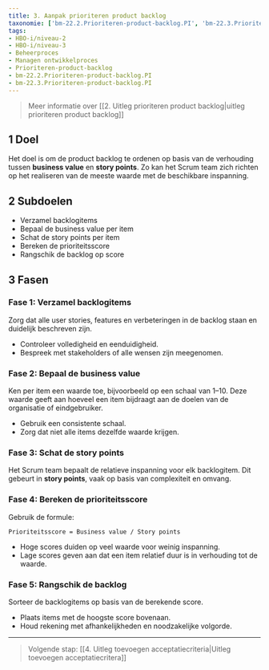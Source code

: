 ```yaml
---
title: 3. Aanpak prioriteren product backlog
taxonomie: ['bm-22.2.Prioriteren-product-backlog.PI', 'bm-22.3.Prioriteren-product-backlog.PI']
tags:
- HBO-i/niveau-2
- HBO-i/niveau-3
- Beheerproces
- Managen ontwikkelproces
- Prioriteren-product-backlog
- bm-22.2.Prioriteren-product-backlog.PI
- bm-22.3.Prioriteren-product-backlog.PI
---
```


> Meer informatie over [[2. Uitleg prioriteren product backlog|uitleg prioriteren product backlog]]

## 1 Doel
Het doel is om de product backlog te ordenen op basis van de verhouding tussen **business value** en **story points**. Zo kan het Scrum team zich richten op het realiseren van de meeste waarde met de beschikbare inspanning.

## 2 Subdoelen
- Verzamel backlogitems
- Bepaal de business value per item
- Schat de story points per item
- Bereken de prioriteitsscore
- Rangschik de backlog op score

## 3 Fasen

### Fase 1: Verzamel backlogitems
Zorg dat alle user stories, features en verbeteringen in de backlog staan en duidelijk beschreven zijn.

- Controleer volledigheid en eenduidigheid.
- Bespreek met stakeholders of alle wensen zijn meegenomen.

### Fase 2: Bepaal de business value
Ken per item een waarde toe, bijvoorbeeld op een schaal van 1–10. Deze waarde geeft aan hoeveel een item bijdraagt aan de doelen van de organisatie of eindgebruiker.

- Gebruik een consistente schaal.
- Zorg dat niet alle items dezelfde waarde krijgen.

### Fase 3: Schat de story points
Het Scrum team bepaalt de relatieve inspanning voor elk backlogitem. Dit gebeurt in **story points**, vaak op basis van complexiteit en omvang.

### Fase 4: Bereken de prioriteitsscore
Gebruik de formule:

```
Prioriteitsscore = Business value / Story points
```

- Hoge scores duiden op veel waarde voor weinig inspanning.
- Lage scores geven aan dat een item relatief duur is in verhouding tot de waarde.

### Fase 5: Rangschik de backlog
Sorteer de backlogitems op basis van de berekende score.
- Plaats items met de hoogste score bovenaan.
- Houd rekening met afhankelijkheden en noodzakelijke volgorde.

---

> Volgende stap: [[4. Uitleg toevoegen acceptatiecriteria|Uitleg toevoegen acceptatiecritera]]

